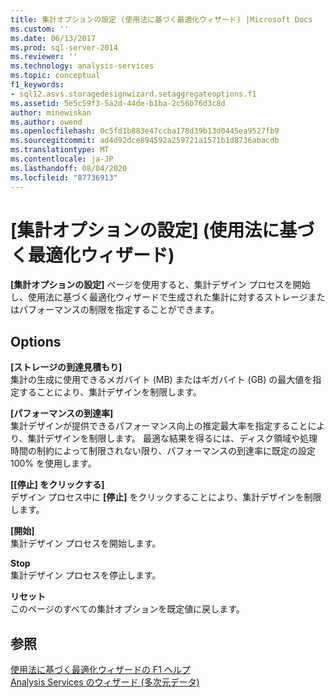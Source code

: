 ```yaml
---
title: 集計オプションの設定 (使用法に基づく最適化ウィザード) |Microsoft Docs
ms.custom: ''
ms.date: 06/13/2017
ms.prod: sql-server-2014
ms.reviewer: ''
ms.technology: analysis-services
ms.topic: conceptual
f1_keywords:
- sql12.asvs.storagedesignwizard.setaggregateoptions.f1
ms.assetid: 5e5c59f3-5a2d-44de-b1ba-2c56b76d3c8d
author: minewiskan
ms.author: owend
ms.openlocfilehash: 0c5fd1b883e47ccba178d39b13d0445ea9527fb9
ms.sourcegitcommit: ad4d92dce894592a259721a1571b1d8736abacdb
ms.translationtype: MT
ms.contentlocale: ja-JP
ms.lasthandoff: 08/04/2020
ms.locfileid: "87736913"
---
```

# <a name="set-aggregation-options-usage-based-optimization-wizard"></a>[集計オプションの設定] (使用法に基づく最適化ウィザード)
  **[集計オプションの設定]** ページを使用すると、集計デザイン プロセスを開始し、使用法に基づく最適化ウィザードで生成された集計に対するストレージまたはパフォーマンスの制限を指定することができます。  
  
## <a name="options"></a>Options  
 **[ストレージの到達見積もり]**  
 集計の生成に使用できるメガバイト (MB) またはギガバイト (GB) の最大値を指定することにより、集計デザインを制限します。  
  
 **[パフォーマンスの到達率]**  
 集計デザインが提供できるパフォーマンス向上の推定最大率を指定することにより、集計デザインを制限します。 最適な結果を得るには、ディスク領域や処理時間の制約によって制限されない限り、パフォーマンスの到達率に既定の設定 100% を使用します。  
  
 **[[停止] をクリックする]**  
 デザイン プロセス中に **[停止]** をクリックすることにより、集計デザインを制限します。  
  
 **[開始]**  
 集計デザイン プロセスを開始します。  
  
 **Stop**  
 集計デザイン プロセスを停止します。  
  
 **リセット**  
 このページのすべての集計オプションを既定値に戻します。  
  
## <a name="see-also"></a>参照  
 [使用法に基づく最適化ウィザードの F1 ヘルプ](usage-based-optimization-wizard-f1-help.md)   
 [Analysis Services のウィザード &#40;多次元データ&#41;](analysis-services-wizards-multidimensional-data.md)  
  
  
